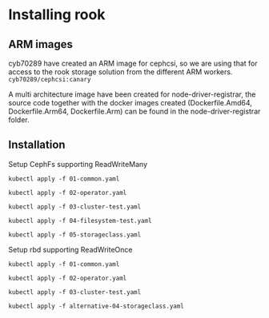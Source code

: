 # Installing rook

## ARM images

cyb70289 have created an ARM image for cephcsi, so we are using that for access to the rook storage solution from the different ARM workers. `cyb70289/cephcsi:canary`

A multi architecture image have been created for node-driver-registrar, the source code together with the docker images created (Dockerfile.Amd64, Dockerfile.Arm64, Dockerfile.Arm) can be found in the node-driver-registrar folder.

## Installation

Setup CephFs supporting ReadWriteMany

`kubectl apply -f 01-common.yaml`

`kubectl apply -f 02-operator.yaml`

`kubectl apply -f 03-cluster-test.yaml`

`kubectl apply -f 04-filesystem-test.yaml`

`kubectl apply -f 05-storageclass.yaml`

Setup rbd supporting ReadWriteOnce

`kubectl apply -f 01-common.yaml`

`kubectl apply -f 02-operator.yaml`

`kubectl apply -f 03-cluster-test.yaml`

`kubectl apply -f alternative-04-storageclass.yaml`


